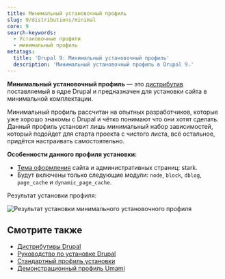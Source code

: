 ```yaml
---
title: Минимальный установочный профиль
slug: 9/distributions/minimal
core: 9
search-keywords:
  - Установочные профили
  - минимальный профиль
metatags:
  title: 'Drupal 9: Минимальный установочный профиль'
  description: 'Минимальный установочный профиль в Drupal 9.'
---
```


**Минимальный установочный профиль** — это [дистрибутив](../index.md) поставляемый в ядре Drupal и предназначен для установки сайта в минимальной комплектации.

Минимальный профиль рассчитан на опытных разработчиков, которые уже хорошо знакомы с Drupal и чётко понимают что они хотят сделать. Данный профиль установит лишь минимальный набор зависимостей, который подойдет для старта проекта с чистого листа, всё остальное, придётся настраивать самостоятельно.

**Особенности данного профиля установки:**

- [Тема оформления](../../themes/index.md) сайта и административных страниц: stark.
- Будут включены только следующие модули: `node`, `block`, `dblog`, `page_cache` и `dynamic_page_cache`.

Результат установки профиля:

![Результат установки минимального установочного профиля](https://i.imgur.com/WwDFmkR.png)

## Смотрите также

- [Дистрибутивы Drupal](../index.md)
- [Руководство по установке Drupal](../../installation/index.md)
- [Стандартный профиль установки](../standard/index.md)
- [Демонстрационный профиль Umami](../demo-umami/index.md)